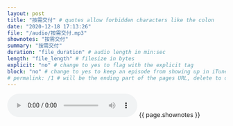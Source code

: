 ```yaml
---
layout: post
title: "按需交付" # quotes allow forbidden characters like the colon
date: "2020-12-18 17:13:26"
file: "/audio/按需交付.mp3"
shownotes: "按需交付"
summary: "按需交付"
duration: "file_duration" # audio length in min:sec
length: "file_length" # filesize in bytes
explicit: "no" # change to yes to flag with the explicit tag
block: "no" # change to yes to keep an episode from showing up in iTunes
# permalink: /1 # will be the ending part of the pages URL, delete to default to the title
---
```


<audio controls>
<source src="{{site.url}}{{site.baseurl}}{{ page.file }}" type="audio/x-mp3">
Your browser does not support the audio element.
</audio>
{{ page.shownotes }}
